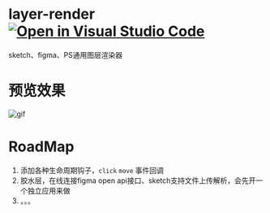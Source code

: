 # layer-render[![Open in Visual Studio Code](https://open.vscode.dev/badges/open-in-vscode.svg)](https://open.vscode.dev/vft-aurora/layer-render)
sketch、figma、PS通用图层渲染器

# 预览效果
![gif](https://storage.360buyimg.com/imgtools/cced120583-b8d18c70-2bd2-11ec-a7e2-3f485095ac48.gif)

# RoadMap

1. 添加各种生命周期钩子，`click` `move` 事件回调
2. 胶水层，在线连接figma open api接口、sketch支持文件上传解析，会先开一个独立应用来做
3. 。。。
